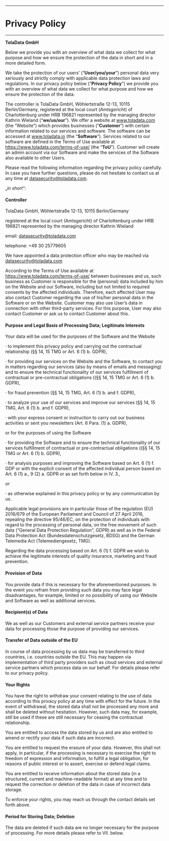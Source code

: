 ****
# Privacy Policy 
---
**TolaData GmbH**

Below we provide you with an overview of what data we collect for what purpose and how we ensure the protection of the data in short and in a more detailed form.

We take the protection of our users’ (“**User/you/your**”) personal data very seriously and strictly comply with applicable data protection laws and regulations. In our privacy policy below (“**Privacy Policy**”) we provide you with an overview of what data we collect for what purpose and how we ensure the protection of the data.

The controller is TolaData GmbH, Wöhlertstraße 12-13, 10115 Berlin/Germany, registered at the local court (_Amtsgericht_) of Charlottenburg under HRB 196821 represented by the managing director Kathrin Wieland (“**we/us/our**”). We offer a website at www.toladata.com (the “Website”) which provides businesses (“**Customer**”) with certain information related to our services and software. The software can be accessed at www.toladata.io (the “**Software**”). Services related to our software are defined in the Terms of Use available at https://www.toladata.com/terms-of-use/ (the “**ToU**”). Customer will create an admin account via our Software and make the services of the Software also available to other Users.

Please read the following information regarding the privacy policy carefully. In case you have further questions, please do not hesitate to contact us at any time at datasecurity@toladata.com.

„_in short_“:
#### Controller
TolaData GmbH, Wöhlertstraße 12-13, 10115 Berlin/Germany

registered at the local court (Amtsgericht) of Charlottenburg under HRB 196821 represented by the managing director Kathrin Wieland 

email: datasecurity@toladata.com

telephone: +49 30 25779605

We have appointed a data protection officer who may be reached via datasecurity@toladata.com

According to the Terms of Use available at https://www.toladata.com/terms-of-use/ between businesses and us, such business as Customer is responsible for the (personal) data included by him on the Website and our Software, including but not limited to required consents by the affected individuals. Therefore, each affected User may also contact Customer regarding the use of his/her personal data in the Software or on the Website. Customer may also use User’s data in connection with other third-party services. For this purpose, User may also contact Customer or ask us to contact Customer about this.

#### Purpose and Legal Basis of Processing Data; Legitimate Interests
Your data will be used for the purposes of the Software and the Website

·         to implement this privacy policy and carrying out the contractual relationship (§§ 14, 15 TMG or Art. 6 (1) b. GDPR),

·         for providing our services on the Website and the Software, to contact you in matters regarding our services (also by means of emails and messaging) and to ensure the technical functionality of our services fulfillment of contractual or pre-contractual obligations ((§§ 14, 15 TMG or Art. 6 (1) b. GDPR),

· for fraud prevention (§§ 14, 15 TMG, Art. 6 (1) b. and f. GDPR),

· to analyze your use of our services and improve our services (§§ 14, 15 TMG, Art. 6 (1) b. and f. GDPR),

· with your express consent or instruction to carry out our business activities or sent you newsletters (Art. 6 Para. (1) a. GDPR),

or for the purposes of using the Software

· for providing the Software and to ensure the technical functionality of our services fulfillment of contractual or pre-contractual obligations ((§§ 14, 15 TMG or Art. 6 (1) b. GDPR),

· for analysis purposes and improving the Software based on Art. 6 (1) f. GDP or with the explicit consent of the affected individual person based on Art. 6 (1) a., 9 (2) a. GDPR or as set forth below in IV. 3.,

_or_

· as otherwise explained in this privacy policy or by any communication by us.

Applicable legal provisions are in particular those of the regulation (EU) 2016/679 of the European Parliament and Council of 27 April 2016, repealing the directive 95/46/EC, on the protection of individuals with regard to the processing of personal data, on the free movement of such data (“General Data Protection Regulation”, GDPR) as well as in the Federal Data Protection Act (Bundesdatenschutzgesetz, BDSG) and the German Telemedia Act (Telemediengesetz, TMG).

Regarding the data processing based on Art. 6 (1) f. GDPR we wish to achieve the legitimate interests of quality insurance, marketing and fraud prevention. 
#### Provision of Data
You provide data if this is necessary for the aforementioned purposes. In the event you refrain from providing such data you may face legal disadvantages, for example, limited or no possibility of using our Website and Software as well as additional services.
#### Recipient(s) of Data
We as well as our Customers and external service partners receive your data for processing those the purpose of providing our services.
#### Transfer of Data outside of the EU
In course of data processing by us data may be transferred to third countries, i.e. countries outside the EU. This may happen via implementation of third party providers such as cloud services and external service partners which process data on our behalf. For details please refer to our privacy policy.
#### Your Rights
You have the right to withdraw your consent relating to the use of data according to this privacy policy at any time with effect for the future. In the event of withdrawal, the stored data shall not be processed any more and shall be deleted without hesitation. However, such data may, for example, still be used if these are still necessary for ceasing the contractual relationship.

You are entitled to access the data stored by us and are also entitled to amend or rectify your data if such data are incorrect.

You are entitled to request the erasure of your data. However, this shall not apply, in particular, if the processing is necessary to exercise the right to freedom of expression and information, to fulfill a legal obligation, for reasons of public interest or to assert, exercise or defend legal claims.

You are entitled to receive information about the stored data (in a structured, current and machine-readable format) at any time and to request the correction or deletion of the data in case of incorrect data storage.

To enforce your rights, you may reach us through the contact details set forth above.
#### Period for Storing Data; Deletion
The data are deleted if such data are no longer necessary for the purpose of processing. For more details please refer to VII. below.